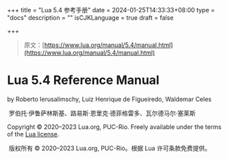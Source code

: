 +++
title = "Lua 5.4 参考手册"
date = 2024-01-25T14:33:33+08:00
type = "docs"
description = ""
isCJKLanguage = true
draft = false

+++

> 原文：[https://www.lua.org/manual/5.4/manual.html](https://www.lua.org/manual/5.4/manual.html)

# Lua 5.4 Reference Manual 

by Roberto Ierusalimschy, Luiz Henrique de Figueiredo, Waldemar Celes

​	罗伯托·伊鲁萨林斯基、路易斯·恩里克·德菲格雷多、瓦尔德马尔·塞莱斯

Copyright © 2020–2023 Lua.org, PUC-Rio. Freely available under the terms of the [Lua license](http://www.lua.org/license.html).

​	版权所有 © 2020–2023 Lua.org, PUC-Rio。根据 Lua 许可条款免费提供。